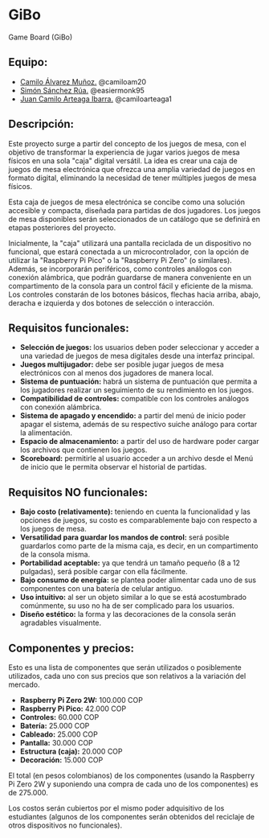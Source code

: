 # GiBo
Game Board (GiBo)

## Equipo:
- [Camilo Álvarez Muñoz.](https://github.com/camiloam20) @camiloam20
- [Simón Sánchez Rúa.](https://github.com/EasierMonk95) @easiermonk95
- [Juan Camilo Arteaga Ibarra.](https://github.com/camiloarteaga1) @camiloarteaga1

## Descripción:
Este proyecto surge a partir del concepto de los juegos de mesa, con el objetivo de transformar la experiencia de jugar varios juegos de mesa físicos en una sola "caja" digital versátil. La idea es crear una caja de juegos de mesa electrónica que ofrezca una amplia variedad de juegos en formato digital, eliminando la necesidad de tener múltiples juegos de mesa físicos.

Esta caja de juegos de mesa electrónica se concibe como una solución accesible y compacta, diseñada para partidas de dos jugadores. Los juegos de mesa disponibles serán seleccionados de un catálogo que se definirá en etapas posteriores del proyecto.

Inicialmente, la "caja" utilizará una pantalla reciclada de un dispositivo no funcional, que estará conectada a un microcontrolador, con la opción de utilizar la "Raspberry Pi Pico" o la "Raspberry Pi Zero" (o similares). Además, se incorporarán periféricos, como controles análogos con conexión alámbrica, que podrán guardarse de manera conveniente en un compartimento de la consola para un control fácil y eficiente de la misma. Los controles constarán de los botones básicos, flechas hacia arriba, abajo, deracha e izquierda y dos botones de selección o interacción.

## Requisitos funcionales:
- **Selección de juegos:** los usuarios deben poder seleccionar y acceder a una variedad de juegos de mesa digitales desde una interfaz principal.
- **Juegos multijugador:** debe ser posible jugar juegos de mesa electrónicos con al menos dos jugadores de manera local.
- **Sistema de puntuación:** habrá un sistema de puntuación que permita a los jugadores realizar un seguimiento de su rendimiento en los juegos.
- **Compatibilidad de controles:** compatible con los controles análogos con conexión alámbrica.
- **Sistema de apagado y encendido:** a partir del menú de inicio poder apagar el sistema, además de su respectivo suiche análogo para cortar la alimentación.
- **Espacio de almacenamiento:** a partir del uso de hardware poder cargar los archivos que contienen los juegos.
- **Scoreboard:** permitirle al usuario acceder a un archivo desde el Menú de inicio que le permita observar el historial de partidas.

## Requisitos NO funcionales:
- **Bajo costo (relativamente):** teniendo en cuenta la funcionalidad y las opciones de juegos, su costo es comparablemente bajo con respecto a los juegos de mesa.
- **Versatilidad para guardar los mandos de control:** será posible guardarlos como parte de la misma caja, es decir, en un compartimento de la consola misma.
- **Portabilidad aceptable:** ya que tendrá un tamaño pequeño (8 a 12 pulgadas), será posible cargar con ella fácilmente.
- **Bajo consumo de energía:** se plantea poder alimentar cada uno de sus componentes con una batería de celular antiguo.
- **Uso intuitivo:** al ser un objeto similar a lo que se está acostumbrado comúnmente, su uso no ha de ser complicado para los usuarios.
- **Diseño estético:** la forma y las decoraciones de la consola serán agradables visualmente.

## Componentes y precios:
Esto es una lista de componentes que serán utilizados o posiblemente utilizados, cada uno con sus precios que son relativos a la variación del mercado.

- **Raspberry Pi Zero 2W:** 100.000 COP
- **Raspberry Pi Pico:** 42.000 COP
- **Controles:** 60.000 COP
- **Batería:** 25.000 COP
- **Cableado:** 25.000 COP
- **Pantalla:** 30.000 COP
- **Estructura (caja):** 20.000 COP
- **Decoración:** 15.000 COP

El total (en pesos colombianos) de los componentes (usando la Raspberry Pi Zero 2W y suponiendo una compra de cada uno de los componentes) es de 275.000.

Los costos serán cubiertos por el mismo poder adquisitivo de los estudiantes (algunos de los componentes serán obtenidos del reciclaje de otros dispositivos no funcionales).
